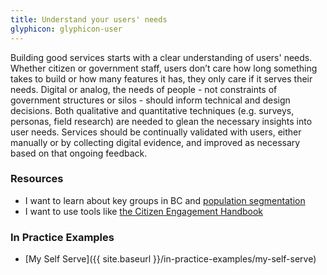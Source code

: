 ```yaml
---
title: Understand your users' needs
glyphicon: glyphicon-user
---
```


Building good services starts with a clear understanding of users' needs. Whether citizen or government staff, users don’t care how long something takes to build or how many features it has, they only care if it serves their needs. Digital or analog, the needs of people - not constraints of government structures or silos - should inform technical and design decisions. Both qualitative and quantitative techniques (e.g. surveys, personas, field research) are needed to glean the necessary insights into user needs. Services should be continually validated with users, either manually or by collecting digital evidence, and improved as necessary based on that ongoing feedback.

### Resources

* I want to learn about key groups in BC and [population segmentation](https://www2.gov.bc.ca/assets/gov/government/services-for-government-and-broader-public-sector/information-technology-services/standards-files/bc_mtic_-_target_segment_thumbnail_sketch-_2015_06_30.pdf)
* I want to use tools like [the Citizen Engagement Handbook](https://www2.gov.bc.ca/gov/content/governments/services-for-government/service-experience-digital-delivery/citizen-engagement/ce-handbook)

### In Practice Examples

* [My Self Serve]({{ site.baseurl }}/in-practice-examples/my-self-serve)
